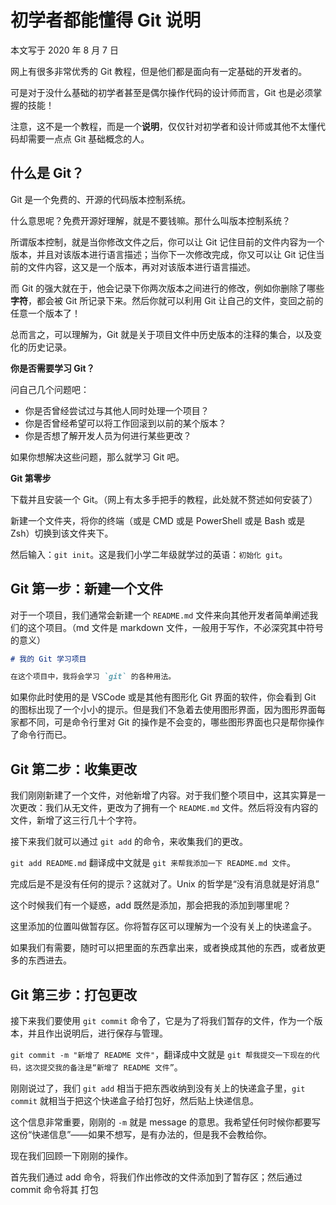 # 初学者都能懂得 Git 说明

本文写于 2020 年 8 月 7 日

网上有很多非常优秀的 Git 教程，但是他们都是面向有一定基础的开发者的。

可是对于没什么基础的初学者甚至是偶尔操作代码的设计师而言，Git 也是必须掌握的技能！

注意，这不是一个教程，而是一个**说明**，仅仅针对初学者和设计师或其他不太懂代码却需要一点点 Git 基础概念的人。

## 什么是 Git？

Git 是一个免费的、开源的代码版本控制系统。

什么意思呢？免费开源好理解，就是不要钱嘛。那什么叫版本控制系统？

所谓版本控制，就是当你修改文件之后，你可以让 Git 记住目前的文件内容为一个版本，并且对该版本进行语言描述；当你下一次修改完成，你又可以让 Git 记住当前的文件内容，这又是一个版本，再对对该版本进行语言描述。

而 Git 的强大就在于，他会记录下你两次版本之间进行的修改，例如你删除了哪些**字符**，都会被 Git 所记录下来。然后你就可以利用 Git 让自己的文件，变回之前的任意一个版本了！

总而言之，可以理解为，Git 就是关于项目文件中历史版本的注释的集合，以及变化的历史记录。

**你是否需要学习 Git？**

问自己几个问题吧：

- 你是否曾经尝试过与其他人同时处理一个项目？
- 你是否曾经希望可以将工作回滚到以前的某个版本？
- 你是否想了解开发人员为何进行某些更改？

如果你想解决这些问题，那么就学习 Git 吧。

**Git 第零步**

下载并且安装一个 Git。（网上有太多手把手的教程，此处就不赘述如何安装了）

新建一个文件夹，将你的终端（或是 CMD 或是 PowerShell 或是 Bash 或是 Zsh）切换到该文件夹下。

然后输入：`git init`。这是我们小学二年级就学过的英语：`初始化 git`。

## Git 第一步：新建一个文件

对于一个项目，我们通常会新建一个 `README.md` 文件来向其他开发者简单阐述我们的这个项目。（md 文件是 markdown 文件，一般用于写作，不必深究其中符号的意义）

```markdown
# 我的 Git 学习项目

在这个项目中，我将会学习 `git` 的各种用法。
```

如果你此时使用的是 VSCode 或是其他有图形化 Git 界面的软件，你会看到 Git 的图标出现了一个小小的提示。但是我们不急着去使用图形界面，因为图形界面每家都不同，可是命令行里对 Git 的操作是不会变的，哪些图形界面也只是帮你操作了命令行而已。

## Git 第二步：收集更改

我们刚刚新建了一个文件，对他新增了内容。对于我们整个项目中，这其实算是一次更改：我们从无文件，更改为了拥有一个 `README.md` 文件。然后将没有内容的文件，新增了这三行几十个字符。

接下来我们就可以通过 `git add` 的命令，来收集我们的更改。

`git add README.md` 翻译成中文就是 `git 来帮我添加一下 README.md 文件`。

完成后是不是没有任何的提示？这就对了。Unix 的哲学是“没有消息就是好消息”

这个时候我们有一个疑惑，add 既然是添加，那会把我的添加到哪里呢？

这里添加的位置叫做暂存区。你将暂存区可以理解为一个没有关上的快递盒子。

如果我们有需要，随时可以把里面的东西拿出来，或者换成其他的东西，或者放更多的东西进去。

## Git 第三步：打包更改

接下来我们要使用 `git commit` 命令了，它是为了将我们暂存的文件，作为一个版本，并且作出说明后，进行保存与管理。

`git commit -m "新增了 README 文件"`，翻译成中文就是 `git 帮我提交一下现在的代码，这次提交我的备注是“新增了 README 文件”`。

刚刚说过了，我们 `git add` 相当于把东西收纳到没有关上的快递盒子里，`git commit` 就相当于把这个快递盒子给打包好，然后贴上快递信息。

这个信息非常重要，刚刚的 `-m` 就是 message 的意思。我希望任何时候你都要写这份“快递信息”——如果不想写，是有办法的，但是我不会教给你。

现在我们回顾一下刚刚的操作。

首先我们通过 add 命令，将我们作出修改的文件添加到了暂存区；然后通过 commit 命令将其
打包
